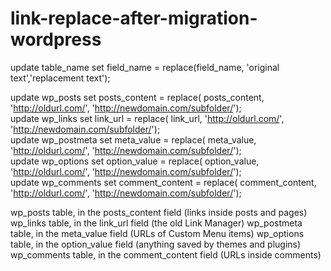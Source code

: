 # link-replace-after-migration-wordpress

update table_name set field_name = replace(field_name, 'original text','replacement text');



update wp_posts set posts_content = replace( posts_content, 'http://oldurl.com/', 'http://newdomain.com/subfolder/');  
update wp_links set link_url = replace( link_url, 'http://oldurl.com/', 'http://newdomain.com/subfolder/');  
update wp_postmeta set meta_value = replace( meta_value, 'http://oldurl.com/', 'http://newdomain.com/subfolder/');  
update wp_options set option_value = replace( option_value, 'http://oldurl.com/', 'http://newdomain.com/subfolder/');  
update wp_comments set comment_content = replace( comment_content, 'http://oldurl.com/', 'http://newdomain.com/subfolder/');  



 
wp_posts table, in the posts_content field (links inside posts and pages)
wp_links table, in the link_url field (the old Link Manager)
wp_postmeta table, in the meta_value field (URLs of Custom Menu items)
wp_options table, in the option_value field (anything saved by themes and plugins)
wp_comments table, in the comment_content field (URLs inside comments)

